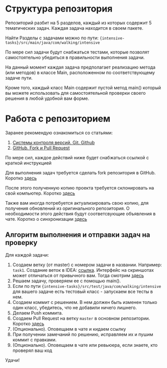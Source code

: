 # Структура репозитория

Репозиторий разбит на 5 разделов, каждый из которых содержит 5 тематических задач. Каждая задача находится в своем пакете.

Найти Разделы с задачами можно по пути:
`{intensive-tasks}/src/main/java/com/walking/intensive`

По мере сил задачи будут снабжаться тестами, которые позволят самостоятельно убедиться в правильности выполнения задачи.

На данный момент каждая задача предполагает реализацию метода (или методов) в классе Main, расположенном по соответствующему задаче пути.

Кроме того, каждый класс Main содержит пустой метод main() который вы можете использовать для самостоятельной проверки своего решения в любой удобной вам форме. 

# Работа с репозиторием
Заранее рекомендую ознакомиться со статьями:
1. [Системы контроля версий. Git. Github](https://telegra.ph/Sistemy-kontrolya-versij-Git-Github-11-18)
2. [GitHub. Fork и Pull Request](https://telegra.ph/GitHub-Fork-i-Pull-Request-11-25)

По мере сил, каждое действий ниже будет снабжаться ссылкой с краткой инструкцией

Для выполнения задач требуется сделать fork репозитория в GitHub. Коротко [здесь](https://git-scm.com/book/ru/v2/GitHub-%D0%92%D0%BD%D0%B5%D1%81%D0%B5%D0%BD%D0%B8%D0%B5-%D1%81%D0%BE%D0%B1%D1%81%D1%82%D0%B2%D0%B5%D0%BD%D0%BD%D0%BE%D0%B3%D0%BE-%D0%B2%D0%BA%D0%BB%D0%B0%D0%B4%D0%B0-%D0%B2-%D0%BF%D1%80%D0%BE%D0%B5%D0%BA%D1%82%D1%8B#:~:text=%D0%A1%D0%BE%D0%B7%D0%B4%D0%B0%D0%BD%D0%B8%D0%B5%20%D0%BE%D1%82%D0%B2%D0%B5%D1%82%D0%B2%D0%BB%D0%B5%D0%BD%D0%B8%D0%B9%20(fork))

После этого полученную копию проекта требуется склонировать на свой компьютер. Коротко [здесь](https://docs.github.com/ru/repositories/creating-and-managing-repositories/cloning-a-repository#cloning-a-repository)

Также вам иногда потребуется актуализировать свою копию, для получения обновлений из оригинального репозитория. О необходимости этого действия будут соответсвующие объявления в чате. Коротко о синхронизации [здесь](https://docs.github.com/ru/pull-requests/collaborating-with-pull-requests/working-with-forks/syncing-a-fork#syncing-a-fork-branch-from-the-web-ui)

## Алгоритм выполнения и отправки задач на проверку
Для каждой задачи:
1. Создаем ветку (от master) с номером задачи в названии. Например: `task1`. Создание веток в IDEA: [ссылка](https://www.jetbrains.com/help/idea/manage-branches.html). 
Интерфейс на скриншотах может отличаться от привычного вам. Тогда смотрим [здесь](https://www.jetbrains.com/help/idea/2022.3/manage-branches.html)
2. Решаем задачу, проверяем ее с помощью main(). 
3. Если по пути `{intensive-tasks}/src/test/java/com/walking/intensive` для вашего задаче есть тестовый класс - запускаем все тесты в нем.
4. Создаем коммит с решением. В нем должен быть изменен только один класс, убедитесь, что не добавили ничего лишнего.
5. Делаем Push коммита.
6. Создаем Pull Request на ветку `master` в основном репозитории. Коротко [здесь](https://docs.github.com/ru/pull-requests/collaborating-with-pull-requests/proposing-changes-to-your-work-with-pull-requests/creating-a-pull-request-from-a-fork)
7. (Опционально). Оповещаем в чате и кидаем ссылку
8. При получении замечаний по решению, исправляем их и пушим коммит с правками.
9. (Опционально). Оповещаем в чате или ревьюера, если знаете, кто проверял ваш код

Удачи!
